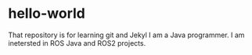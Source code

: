 # hello-world
That repository is for learning git and Jekyl
I am a Java programmer. 
I am inetersted in ROS Java and ROS2 projects.
